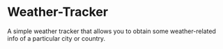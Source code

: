 # Weather-Tracker
A simple weather tracker that allows you to obtain some weather-related info of a particular city or country.

